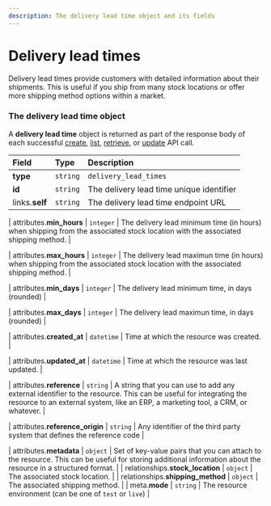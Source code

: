 ```yaml
---
description: The delivery lead time object and its fields
---
```


# Delivery lead times

Delivery lead times provide customers with detailed information about their shipments.
This is useful if you ship from many stock locations or offer more shipping method options within a market.


### The delivery lead time object

A **delivery lead time** object is returned as part of the response body of each successful
[create](https://docs.commercelayer.io/api/resources/delivery_lead_times/create_delivery_lead_time),
[list](https://docs.commercelayer.io/api/resources/delivery_lead_times/list_delivery_lead_times),
[retrieve](https://docs.commercelayer.io/api/resources/delivery_lead_times/retrieve_delivery_lead_time),
or [update](https://docs.commercelayer.io/api/resources/delivery_lead_times/update_delivery_lead_time) API call.

| Field | Type | Description |
| :--- | :--- | :--- |
| **type** | `string` | `delivery_lead_times` |
| **id** | `string` | The delivery lead time unique identifier |
| links.**self** | `string` | The delivery lead time endpoint URL |

| attributes.**min_hours** | `integer` | The delivery lead minimum time (in hours) when shipping from the associated stock location with the associated shipping method. |

| attributes.**max_hours** | `integer` | The delivery lead maximun time (in hours) when shipping from the associated stock location with the associated shipping method. |

| attributes.**min_days** | `integer` | The delivery lead minimum time, in days (rounded) |

| attributes.**max_days** | `integer` | The delivery lead maximun time, in days (rounded) |

| attributes.**created_at** | `datetime` | Time at which the resource was created. |

| attributes.**updated_at** | `datetime` | Time at which the resource was last updated. |

| attributes.**reference** | `string` | A string that you can use to add any external identifier to the resource. This can be useful for integrating the resource to an external system, like an ERP, a marketing tool, a CRM, or whatever. |

| attributes.**reference_origin** | `string` | Any identifier of the third party system that defines the reference code |

| attributes.**metadata** | `object` | Set of key-value pairs that you can attach to the resource. This can be useful for storing additional information about the resource in a structured format. |
| relationships.**stock_location** | `object` | The associated stock location. |
| relationships.**shipping_method** | `object` | The associated shipping method. |
| meta.**mode** | `string` | The resource environment \(can be one of `test` or `live`\) |
